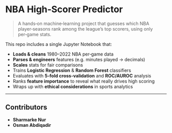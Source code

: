 # NBA High‑Scorer Predictor

> A hands‑on machine‑learning project that guesses which NBA player‑seasons rank among the league’s top scorers, using only per‑game stats.

This repo includes a single Jupyter Notebook that:

- **Loads & cleans** 1980–2022 NBA per‑game data  
- **Parses & engineers** features (e.g. minutes played → decimals)  
- **Scales** stats for fair comparisons  
- Trains **Logistic Regression** & **Random Forest** classifiers  
- Evaluates with **5‑fold cross‑validation** and **ROC/AUROC** analysis  
- Ranks **feature importance** to reveal what really drives high scoring  
- Wraps up with **ethical considerations** in sports analytics

---

## Contributors

- **Sharmarke Nur** 
- **Osman Abdiqadir** 
